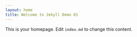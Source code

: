 ```yaml
---
layout: home
title: Welcome to Jekyll Demo 01
---
```


This is your homepage. Edit `index.md` to change this content.

